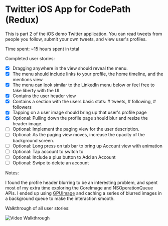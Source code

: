# Twitter iOS App for CodePath (Redux)

This is part 2 of the iOS demo Twitter application. You can read tweets from people you follow, submit your own tweets, and view user's profiles.

Time spent: ~15 hours spent in total

Completed user stories:

* [x] Dragging anywhere in the view should reveal the menu.
* [x] The menu should include links to your profile, the home timeline, and the mentions view.
* [x] The menu can look similar to the LinkedIn menu below or feel free to take liberty with the UI.
* [x] Contains the user header view
* [x] Contains a section with the users basic stats: # tweets, # following, # followers
* [x] Tapping on a user image should bring up that user's profile page
* [x] Optional: Pulling down the profile page should blur and resize the header image.
* [ ] Optional: Implement the paging view for the user description.
* [ ] Optional: As the paging view moves, increase the opacity of the background screen.
* [ ] Optional: Long press on tab bar to bring up Account view with animation
* [ ] Optional: Tap account to switch to
* [ ] Optional: Include a plus button to Add an Account
* [ ] Optional: Swipe to delete an account

Notes:

I found the profile header blurring to be an interesting problem, and spent most of my extra time exploring the CoreImage and NSOperationQueue APIs. I ended up using [GPUImage](https://github.com/BradLarson/GPUImage) and caching a series of blurred images in a background queue to make the interaction smooth.

Walkthrough of all user stories:

![Video Walkthrough](walkthrough.gif)

